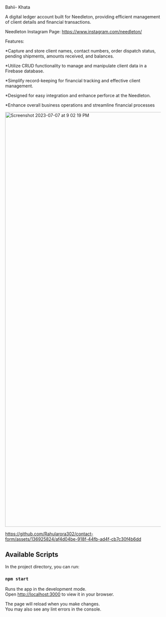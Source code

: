 Bahii- Khata

A digital ledger account built for Needleton, providing efficient management of client details and financial transactions.

Needleton Instagram Page: https://www.instagram.com/needleton/

Features:

*Capture and store client names, contact numbers, order dispatch status, pending shipments, amounts received, and balances.

*Utilize CRUD functionality to manage and manipulate client data in a Firebase database.

*Simplify record-keeping for financial tracking and effective client management.

*Designed for easy integration and enhance perforce at the Needleton.

*Enhance overall business operations and streamline financial processes

<img width="1338" alt="Screenshot 2023-07-07 at 9 02 19 PM" src="https://github.com/Rahularora302/contact-form/assets/136925824/8bde804d-3b47-4345-9408-8e7f7e5b48b2">



https://github.com/Rahularora302/contact-form/assets/136925824/af4d04be-918f-44fb-ad4f-cb7c30f4b6dd




## Available Scripts

In the project directory, you can run:

### `npm start`

Runs the app in the development mode.\
Open [http://localhost:3000](http://localhost:3000) to view it in your browser.

The page will reload when you make changes.\
You may also see any lint errors in the console.


